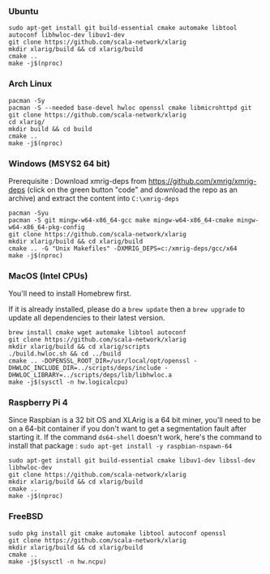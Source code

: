 ### Ubuntu 

```
sudo apt-get install git build-essential cmake automake libtool autoconf libhwloc-dev libuv1-dev
git clone https://github.com/scala-network/xlarig
mkdir xlarig/build && cd xlarig/build
cmake ..
make -j$(nproc)
```

### Arch Linux


```
pacman -Sy
pacman -S --needed base-devel hwloc openssl cmake libmicrohttpd git
git clone https://github.com/scala-network/xlarig
cd xlarig/
mkdir build && cd build
cmake ..
make -j$(nproc)
```


### Windows (MSYS2 64 bit)

Prerequisite : Download xmrig-deps from https://github.com/xmrig/xmrig-deps (click on the green button "code" and download the repo as an archive) and extract the content into `C:\xmrig-deps`

```
pacman -Syu
pacman -S git mingw-w64-x86_64-gcc make mingw-w64-x86_64-cmake mingw-w64-x86_64-pkg-config 
git clone https://github.com/scala-network/xlarig
mkdir xlarig/build && cd xlarig/build
cmake .. -G "Unix Makefiles" -DXMRIG_DEPS=c:/xmrig-deps/gcc/x64
make -j$(nproc)
```

### MacOS (Intel CPUs)

You'll need to install Homebrew first. 

If it is already installed, please do a `brew update` then a `brew upgrade` to update all dependencies to their latest version.

```
brew install cmake wget automake libtool autoconf
git clone https://github.com/scala-network/xlarig
mkdir xlarig/build && cd xlarig/scripts
./build.hwloc.sh && cd ../build
cmake .. -DOPENSSL_ROOT_DIR=/usr/local/opt/openssl -DHWLOC_INCLUDE_DIR=../scripts/deps/include -DHWLOC_LIBRARY=../scripts/deps/lib/libhwloc.a
make -j$(sysctl -n hw.logicalcpu)
```

### Raspberry Pi 4

Since Raspbian is a 32 bit OS and XLArig is a 64 bit miner, you'll need to be on a 64-bit container if you don't want to get a segmentation fault after starting it.
If the command `ds64-shell` doesn't work, here's the command to install that package : ``sudo apt-get install -y raspbian-nspawn-64``

```
sudo apt-get install git build-essential cmake libuv1-dev libssl-dev libhwloc-dev
git clone https://github.com/scala-network/xlarig
mkdir xlarig/build && cd xlarig/build
cmake ..
make -j$(nproc)
```
### FreeBSD 

```
sudo pkg install git cmake automake libtool autoconf openssl
git clone https://github.com/scala-network/xlarig
mkdir xlarig/build && cd xlarig/build
cmake ..
make -j$(sysctl -n hw.ncpu)
```
